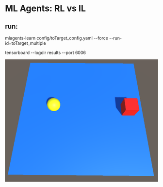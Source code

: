 # ML Agents: RL vs IL
## run:
mlagents-learn config/toTarget_config.yaml --force --run-id=toTarget_multiple

tensorboard --logdir results --port 6006

![Logo](images/ToyExample1.png)

